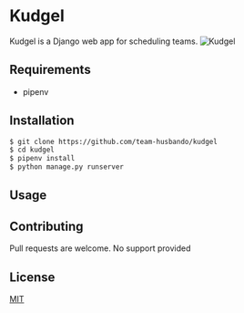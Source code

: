 # Kudgel
Kudgel is a Django web app for scheduling teams.
![Kudgel](https://i.imgur.com/86fxogN.png)

## Requirements
- pipenv

## Installation
```bash
$ git clone https://github.com/team-husbando/kudgel
$ cd kudgel
$ pipenv install
$ python manage.py runserver
```

## Usage

## Contributing
Pull requests are welcome. No support provided

## License
[MIT](https://choosealicense.com/licenses/mit/)
